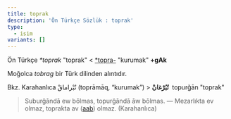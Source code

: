 ```yaml
---
title: toprak
description: 'Ön Türkçe Sözlük : toprak'
type:
  - isim
variants: []
---
```

Ön Türkçe _*toprak_ "toprak" < [*topra-](/pt/topra-) "kurumak" **+gAk**

Moğolca _tobrag_ bir Türk dilinden alıntıdır.

Bkz. Karahanlıca تُبْراماقْ (toprāmāq, “kurumak”) > **تُبُرْغانْ**  topurğān "toprak"

> Suburğāndā ew bōlmas, topurğāndā āw bōlmas. ― Mezarlıkta ev olmaz, toprakta av ([aab](/pt/aab)) olmaz. (Karahanlıca)
